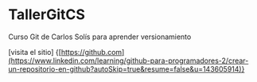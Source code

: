 # TallerGitCS
Curso Git de Carlos Solís para aprender versionamiento

[visita el sitio] {[https://github.com](https://www.linkedin.com/learning/github-para-programadores-2/crear-un-repositorio-en-github?autoSkip=true&resume=false&u=143605914)}



